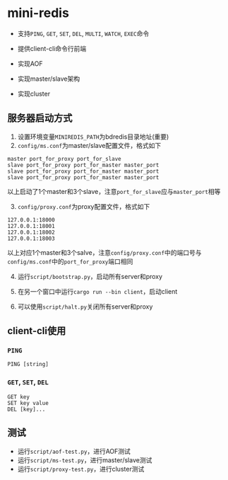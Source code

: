 # mini-redis

- 支持`PING`, `GET`, `SET`, `DEL`, `MULTI`, `WATCH`, `EXEC`命令

- 提供client-cli命令行前端

- 实现AOF

- 实现master/slave架构

- 实现cluster

## 服务器启动方式

1. 设置环境变量`MINIREDIS_PATH`为bdredis目录地址(重要)
2. `config/ms.conf`为master/slave配置文件，格式如下

```
master port_for_proxy port_for_slave
slave port_for_proxy port_for_master master_port
slave port_for_proxy port_for_master master_port
slave port_for_proxy port_for_master master_port
```
以上启动了1个master和3个slave，注意`port_for_slave`应与`master_port`相等

3. `config/proxy.conf`为proxy配置文件，格式如下

```
127.0.0.1:18000
127.0.0.1:18001
127.0.0.1:18002
127.0.0.1:18003
```

以上对应1个master和3个salve，注意`config/proxy.conf`中的端口号与`config/ms.conf`中的`port_for_proxy`端口相同
    
4. 运行`script/bootstrap.py`，启动所有server和proxy

5. 在另一个窗口中运行`cargo run --bin client`，启动client

6. 可以使用`script/halt.py`关闭所有server和proxy

## client-cli使用

### `PING`

```
PING [string]
```

### `GET`, `SET`, `DEL`

```
GET key
SET key value
DEL [key]...
```


## 测试

- 运行`script/aof-test.py`，进行AOF测试
- 运行`script/ms-test.py`，进行master/slave测试
- 运行`script/proxy-test.py`，进行cluster测试

